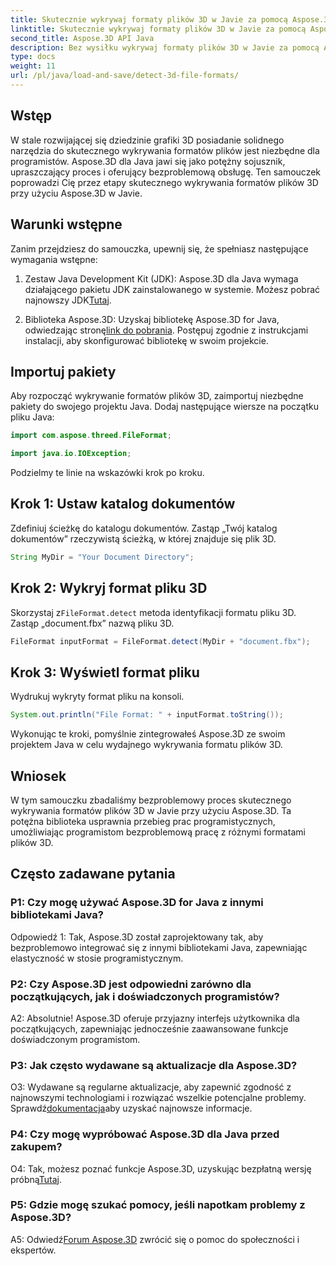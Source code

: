 ```yaml
---
title: Skutecznie wykrywaj formaty plików 3D w Javie za pomocą Aspose.3D
linktitle: Skutecznie wykrywaj formaty plików 3D w Javie za pomocą Aspose.3D
second_title: Aspose.3D API Java
description: Bez wysiłku wykrywaj formaty plików 3D w Javie za pomocą Aspose.3D. Usprawnij proces programowania dzięki tej potężnej bibliotece.
type: docs
weight: 11
url: /pl/java/load-and-save/detect-3d-file-formats/
---
```

## Wstęp

W stale rozwijającej się dziedzinie grafiki 3D posiadanie solidnego narzędzia do skutecznego wykrywania formatów plików jest niezbędne dla programistów. Aspose.3D dla Java jawi się jako potężny sojusznik, upraszczający proces i oferujący bezproblemową obsługę. Ten samouczek poprowadzi Cię przez etapy skutecznego wykrywania formatów plików 3D przy użyciu Aspose.3D w Javie.

## Warunki wstępne

Zanim przejdziesz do samouczka, upewnij się, że spełniasz następujące wymagania wstępne:

1. Zestaw Java Development Kit (JDK): Aspose.3D dla Java wymaga działającego pakietu JDK zainstalowanego w systemie. Możesz pobrać najnowszy JDK[Tutaj](https://www.oracle.com/java/technologies/javase-downloads.html).

2.  Biblioteka Aspose.3D: Uzyskaj bibliotekę Aspose.3D for Java, odwiedzając stronę[link do pobrania](https://releases.aspose.com/3d/java/). Postępuj zgodnie z instrukcjami instalacji, aby skonfigurować bibliotekę w swoim projekcie.

## Importuj pakiety

Aby rozpocząć wykrywanie formatów plików 3D, zaimportuj niezbędne pakiety do swojego projektu Java. Dodaj następujące wiersze na początku pliku Java:

```java
import com.aspose.threed.FileFormat;

import java.io.IOException;
```

Podzielmy te linie na wskazówki krok po kroku.

## Krok 1: Ustaw katalog dokumentów

Zdefiniuj ścieżkę do katalogu dokumentów. Zastąp „Twój katalog dokumentów” rzeczywistą ścieżką, w której znajduje się plik 3D.

```java
String MyDir = "Your Document Directory";
```

## Krok 2: Wykryj format pliku 3D

 Skorzystaj z`FileFormat.detect` metoda identyfikacji formatu pliku 3D. Zastąp „document.fbx” nazwą pliku 3D.

```java
FileFormat inputFormat = FileFormat.detect(MyDir + "document.fbx");
```

## Krok 3: Wyświetl format pliku

Wydrukuj wykryty format pliku na konsoli.

```java
System.out.println("File Format: " + inputFormat.toString());
```

Wykonując te kroki, pomyślnie zintegrowałeś Aspose.3D ze swoim projektem Java w celu wydajnego wykrywania formatu plików 3D.

## Wniosek

W tym samouczku zbadaliśmy bezproblemowy proces skutecznego wykrywania formatów plików 3D w Javie przy użyciu Aspose.3D. Ta potężna biblioteka usprawnia przebieg prac programistycznych, umożliwiając programistom bezproblemową pracę z różnymi formatami plików 3D.

## Często zadawane pytania

### P1: Czy mogę używać Aspose.3D for Java z innymi bibliotekami Java?

Odpowiedź 1: Tak, Aspose.3D został zaprojektowany tak, aby bezproblemowo integrować się z innymi bibliotekami Java, zapewniając elastyczność w stosie programistycznym.

### P2: Czy Aspose.3D jest odpowiedni zarówno dla początkujących, jak i doświadczonych programistów?

A2: Absolutnie! Aspose.3D oferuje przyjazny interfejs użytkownika dla początkujących, zapewniając jednocześnie zaawansowane funkcje doświadczonym programistom.

### P3: Jak często wydawane są aktualizacje dla Aspose.3D?

 O3: Wydawane są regularne aktualizacje, aby zapewnić zgodność z najnowszymi technologiami i rozwiązać wszelkie potencjalne problemy. Sprawdź[dokumentacja](https://reference.aspose.com/3d/java/)aby uzyskać najnowsze informacje.

### P4: Czy mogę wypróbować Aspose.3D dla Java przed zakupem?

 O4: Tak, możesz poznać funkcje Aspose.3D, uzyskując bezpłatną wersję próbną[Tutaj](https://releases.aspose.com/).

### P5: Gdzie mogę szukać pomocy, jeśli napotkam problemy z Aspose.3D?

 A5: Odwiedź[Forum Aspose.3D](https://forum.aspose.com/c/3d/18) zwrócić się o pomoc do społeczności i ekspertów.